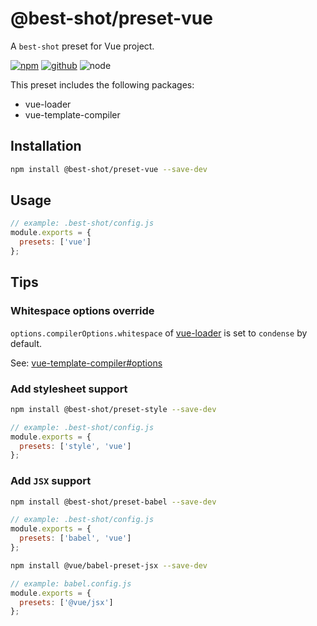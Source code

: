 # @best-shot/preset-vue

A `best-shot` preset for Vue project.

[![npm][npm-badge]][npm-url]
[![github][github-badge]][github-url]
![node][node-badge]

[npm-url]: https://www.npmjs.com/package/@best-shot/preset-vue
[npm-badge]: https://img.shields.io/npm/v/@best-shot/preset-vue.svg?style=flat-square&logo=npm
[github-url]: https://github.com/best-shot/best-shot/tree/master/packages/preset-vue
[github-badge]: https://img.shields.io/npm/l/@best-shot/preset-vue.svg?style=flat-square&colorB=blue&logo=github
[node-badge]: https://img.shields.io/node/v/@best-shot/preset-vue.svg?style=flat-square&colorB=green&logo=node.js

This preset includes the following packages:

- vue-loader
- vue-template-compiler

## Installation

```bash
npm install @best-shot/preset-vue --save-dev
```

## Usage

```js
// example: .best-shot/config.js
module.exports = {
  presets: ['vue']
};
```

## Tips

### Whitespace options override

`options.compilerOptions.whitespace` of [vue-loader](https://vue-loader.vuejs.org/) is set to `condense` by default.

See: [vue-template-compiler#options](https://github.com/vuejs/vue/tree/dev/packages/vue-template-compiler#options)

### Add stylesheet support

```bash
npm install @best-shot/preset-style --save-dev
```

```js
// example: .best-shot/config.js
module.exports = {
  presets: ['style', 'vue']
};
```

### Add `JSX` support

```bash
npm install @best-shot/preset-babel --save-dev
```

```js
// example: .best-shot/config.js
module.exports = {
  presets: ['babel', 'vue']
};
```

```bash
npm install @vue/babel-preset-jsx --save-dev
```

```js
// example: babel.config.js
module.exports = {
  presets: ['@vue/jsx']
};
```
